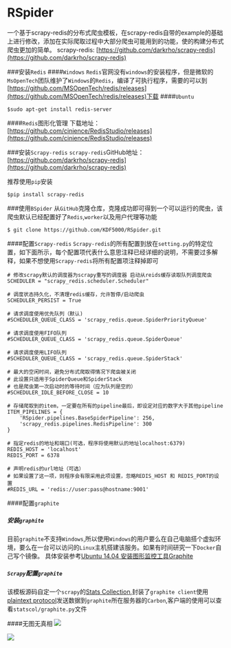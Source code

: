 # RSpider
一个基于scrapy-redis的分布式爬虫模板，在scrapy-redis自带的example的基础上进行修改，添加在实际爬取过程中大部分爬虫可能用到的功能，使的构建分布式爬虫更加的简单。
scrapy-redis: [https://github.com/darkrho/scrapy-redis](https://github.com/darkrho/scrapy-redis)

###安装`Redis`
####`Windows`
`Redis`官网没有`windows`的安装程序，但是微软的`MsOpenTech`团队维护了`Windows`的`Redis`，编译了可执行程序，需要的可以到[https://github.com/MSOpenTech/redis/releases](https://github.com/MSOpenTech/redis/releases)下载
####`Ubuntu`
```
$sudo apt-get install redis-server
```
####`Redis`图形化管理
下载地址：[https://github.com/cinience/RedisStudio/releases](https://github.com/cinience/RedisStudio/releases)

###安装`Scrapy-redis`
`scrapy-redis`GitHub地址：[https://github.com/darkrho/scrapy-redis](https://github.com/darkrho/scrapy-redis)

推荐使用`pip`安装
```
$pip install scrapy-redis
```

###使用`BSpider`
从`GitHub`克隆仓库，克隆成功即可得到一个可以运行的爬虫，该爬虫默认已经配置好了`Redis`,`worker`以及用户代理等功能
```
$ git clone https://github.com/KDF5000/RSpider.git
```
####配置`Scrapy-redis`
`Scrapy-redis`的所有配置到放在`setting.py`的特定位置，如下面所示，每个配置项代表什么意思注释已经详细的说明，不需要过多解释，如果不想使用`Scrapy-redis`将所有配置项注释掉即可

```
# 修改scrapy默认的调度器为scrapy重写的调度器 启动从reids缓存读取队列调度爬虫
SCHEDULER = "scrapy_redis.scheduler.Scheduler"

# 调度状态持久化，不清理redis缓存，允许暂停/启动爬虫
SCHEDULER_PERSIST = True

# 请求调度使用优先队列（默认)
#SCHEDULER_QUEUE_CLASS = 'scrapy_redis.queue.SpiderPriorityQueue'

# 请求调度使用FIFO队列
#SCHEDULER_QUEUE_CLASS = 'scrapy_redis.queue.SpiderQueue'

# 请求调度使用LIFO队列
#SCHEDULER_QUEUE_CLASS = 'scrapy_redis.queue.SpiderStack'

# 最大的空闲时间，避免分布式爬取得情况下爬虫被关闭
# 此设置只适用于SpiderQueue和SpiderStack
# 也是爬虫第一次启动时的等待时间（应为队列是空的）
#SCHEDULER_IDLE_BEFORE_CLOSE = 10

# 存储爬取到的item，一定要在所有的pipeline最后，即设定对应的数字大于其他pipeline
ITEM_PIPELINES = {
    'RSpider.pipelines.BaseSpiderPipeline': 256,
    'scrapy_redis.pipelines.RedisPipeline': 300
}

# 指定redis的地址和端口(可选，程序将使用默认的地址localhost:6379)
REDIS_HOST = 'localhost'
REDIS_PORT = 6378

# 声明redis的url地址（可选）
# 如果设置了这一项，则程序会有限采用此项设置，忽略REDIS_HOST 和 REDIS_PORT的设置
#REDIS_URL = 'redis://user:pass@hostname:9001'
```


####配置`graphite`
##### 安装`graphite`
目前`graphite`不支持`Windows`,所以使用`Windows`的用户要么在自己电脑搭个虚拟环境，要么在一台可以访问的`Linux`主机搭建该服务。如果有时间研究一下`Docker`自己写个镜像。
具体安装参考[Ubuntu 14.04 安装图形监控工具Graphite](http://kdf5000.github.io/2015/08/28/Ubuntu-14-04-%E5%AE%89%E8%A3%85%E5%9B%BE%E5%BD%A2%E7%9B%91%E6%8E%A7%E5%B7%A5%E5%85%B7Graphite/)

##### `Scrapy`配置`graphite`
该模板源码自定一个`scrapy`的[Stats Collection](http://doc.scrapy.org/en/latest/topics/stats.html),封装了`graphite client`使用[plaintext protocol](http://graphite.readthedocs.org/en/latest/feeding-carbon.html)发送数据到`graphite`所在服务器的`Carbon`,客户端的使用可以查看`statscol/graphite.py`文件

####无图无真相
![](http://7sbpmg.com1.z0.glb.clouddn.com/img_scrapy_graphite_cmd.png)

![](http://7sbpmg.com1.z0.glb.clouddn.com/img_scrapy_graphite.png)